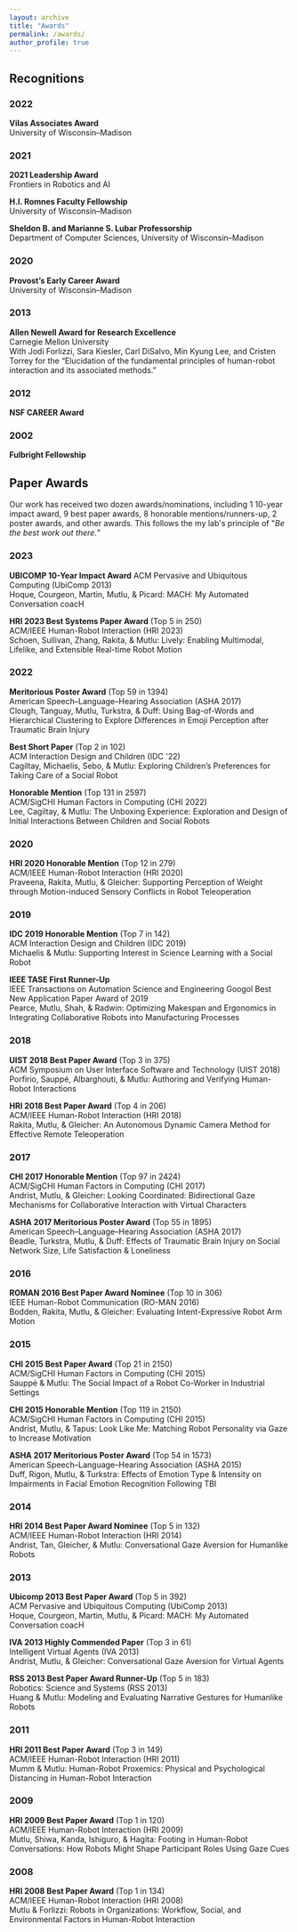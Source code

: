 ```yaml
---
layout: archive
title: "Awards"
permalink: /awards/
author_profile: true
---
```


## Recognitions

### 2022

**Vilas Associates Award**  
University of Wisconsin–Madison

### 2021

**2021 Leadership Award**  
Frontiers in Robotics and AI

**H.I. Romnes Faculty Fellowship**  
University of Wisconsin–Madison

**Sheldon B. and Marianne S. Lubar Professorship**  
Department of Computer Sciences, University of Wisconsin–Madison

### 2020

**Provost’s Early Career Award**  
University of Wisconsin–Madison

### 2013

**Allen Newell Award for Research Excellence**  
Carnegie Mellon University  
With Jodi Forlizzi, Sara Kiesler, Carl DiSalvo, Min Kyung Lee, and Cristen Torrey for the “Elucidation of the fundamental principles of human-robot interaction and its associated methods.”

### 2012

**NSF CAREER Award**

### 2002

**Fulbright Fellowship**

## Paper Awards

Our work has received two dozen awards/nominations, including 1 10-year impact award, 9 best paper awards, 8 honorable mentions/runners-up, 2 poster awards, and other awards. This follows the my lab's principle of "_Be the best work out there._" 

### 2023

**UBICOMP 10-Year Impact Award** 
ACM Pervasive and Ubiquitous Computing (UbiComp 2013)  
Hoque, Courgeon, Martin, Mutlu, & Picard: MACH: My Automated Conversation coacH

**HRI 2023 Best Systems Paper Award** (Top 5 in 250)  
ACM/IEEE Human-Robot Interaction (HRI 2023)  
Schoen, Sullivan, Zhang, Rakita, & Mutlu: Lively: Enabling Multimodal, Lifelike, and Extensible Real-time Robot Motion

### 2022

**Meritorious Poster Award** (Top 59 in 1394)  
American Speech–Language–Hearing Association (ASHA 2017)  
Clough, Tanguay, Mutlu, Turkstra, & Duff: Using Bag-of-Words and Hierarchical Clustering to Explore Differences in Emoji Perception after Traumatic Brain Injury

**Best Short Paper** (Top 2 in 102)  
ACM Interaction Design and Children (IDC '22)  
Cagiltay, Michaelis, Sebo, & Mutlu: Exploring Children’s Preferences for Taking Care of a Social Robot

**Honorable Mention** (Top 131 in 2597)  
ACM/SigCHI Human Factors in Computing (CHI 2022)  
Lee, Cagiltay, & Mutlu: The Unboxing Experience: Exploration and Design of Initial Interactions Between Children and Social Robots

### 2020

**HRI 2020 Honorable Mention** (Top 12 in 279)  
ACM/IEEE Human-Robot Interaction (HRI 2020)  
Praveena, Rakita, Mutlu, & Gleicher: Supporting Perception of Weight through Motion-induced Sensory Conflicts in Robot Teleoperation

### 2019

**IDC 2019 Honorable Mention** (Top 7 in 142)  
ACM Interaction Design and Children (IDC 2019)  
Michaelis & Mutlu: Supporting Interest in Science Learning with a Social Robot

**IEEE TASE First Runner-Up**  
IEEE Transactions on Automation Science and Engineering Googol Best New Application Paper Award of 2019  
Pearce, Mutlu, Shah, & Radwin: Optimizing Makespan and Ergonomics in Integrating Collaborative Robots into Manufacturing Processes

### 2018

**UIST 2018 Best Paper Award** (Top 3 in 375)  
ACM Symposium on User Interface Software and Technology (UIST 2018)  
Porfirio, Sauppé, Albarghouti, & Mutlu: Authoring and Verifying Human-Robot Interactions

**HRI 2018 Best Paper Award** (Top 4 in 206)  
ACM/IEEE Human-Robot Interaction (HRI 2018)  
Rakita, Mutlu, & Gleicher: An Autonomous Dynamic Camera Method for Effective Remote Teleoperation

### 2017 

**CHI 2017 Honorable Mention** (Top 97 in 2424)  
ACM/SigCHI Human Factors in Computing (CHI 2017)  
Andrist, Mutlu, & Gleicher: Looking Coordinated: Bidirectional Gaze Mechanisms for Collaborative Interaction with Virtual Characters

**ASHA 2017 Meritorious Poster Award** (Top 55 in 1895)  
American Speech–Language–Hearing Association (ASHA 2017)  
Beadle, Turkstra, Mutlu, & Duff: Effects of Traumatic Brain Injury on Social Network Size, Life Satisfaction & Loneliness

### 2016

**ROMAN 2016 Best Paper Award Nominee** (Top 10 in 306)  
IEEE Human-Robot Communication (RO-MAN 2016)  
Bodden, Rakita, Mutlu, & Gleicher: Evaluating Intent-Expressive Robot Arm Motion

### 2015 

**CHI 2015 Best Paper Award** (Top 21 in 2150)  
ACM/SigCHI Human Factors in Computing (CHI 2015)  
Sauppé & Mutlu: The Social Impact of a Robot Co-Worker in Industrial Settings

**CHI 2015 Honorable Mention** (Top 119 in 2150)  
ACM/SigCHI Human Factors in Computing (CHI 2015)  
Andrist, Mutlu, & Tapus: Look Like Me: Matching Robot Personality via Gaze to Increase Motivation

**ASHA 2017 Meritorious Poster Award** (Top 54 in 1573)  
American Speech–Language–Hearing Association (ASHA 2015)  
Duff, Rigon, Mutlu, & Turkstra: Effects of Emotion Type & Intensity on Impairments in Facial Emotion Recognition Following TBI

### 2014

**HRI 2014 Best Paper Award Nominee** (Top 5 in 132)  
ACM/IEEE Human-Robot Interaction (HRI 2014)  
Andrist, Tan, Gleicher, & Mutlu: Conversational Gaze Aversion for Humanlike Robots

### 2013

**Ubicomp 2013 Best Paper Award** (Top 5 in 392)  
ACM Pervasive and Ubiquitous Computing (UbiComp 2013)  
Hoque, Courgeon, Martin, Mutlu, & Picard: MACH: My Automated Conversation coacH

**IVA 2013 Highly Commended Paper** (Top 3 in 61)  
Intelligent Virtual Agents (IVA 2013)  
Andrist, Mutlu, & Gleicher: Conversational Gaze Aversion for Virtual Agents

**RSS 2013 Best Paper Award Runner-Up** (Top 5 in 183)  
Robotics: Science and Systems (RSS 2013)  
Huang & Mutlu: Modeling and Evaluating Narrative Gestures for Humanlike Robots

### 2011 

**HRI 2011 Best Paper Award** (Top 3 in 149)  
ACM/IEEE Human-Robot Interaction (HRI 2011)  
Mumm & Mutlu: Human-Robot Proxemics: Physical and Psychological Distancing in Human-Robot Interaction

### 2009

**HRI 2009 Best Paper Award** (Top 1 in 120)  
ACM/IEEE Human-Robot Interaction (HRI 2009)  
Mutlu, Shiwa, Kanda, Ishiguro, & Hagita: Footing in Human-Robot Conversations: How Robots Might Shape Participant Roles Using Gaze Cues

### 2008

**HRI 2008 Best Paper Award** (Top 1 in 134)  
ACM/IEEE Human-Robot Interaction (HRI 2008)  
Mutlu & Forlizzi: Robots in Organizations: Workflow, Social, and Environmental Factors in Human-Robot Interaction
